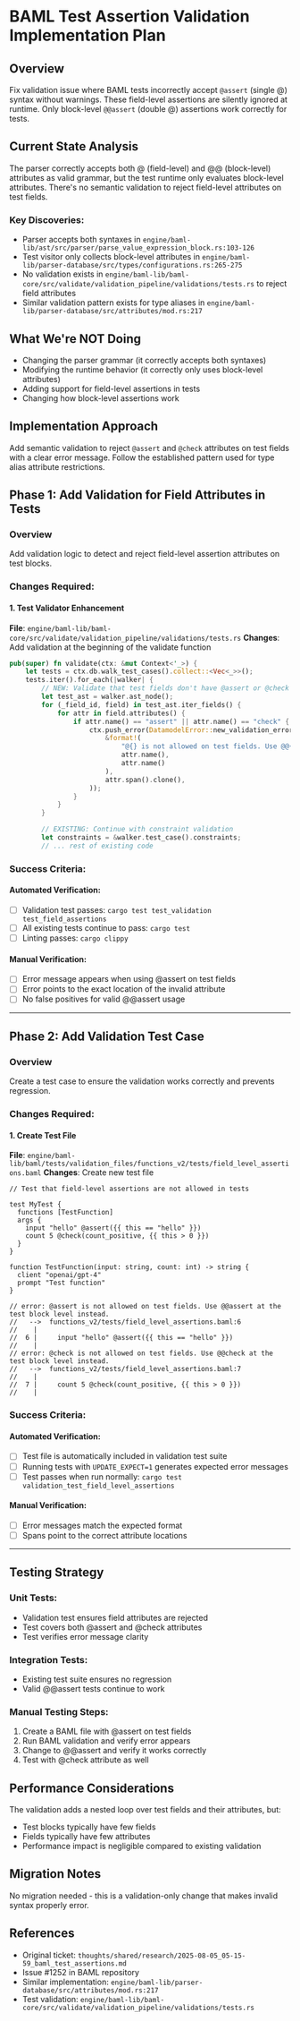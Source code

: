 # BAML Test Assertion Validation Implementation Plan

## Overview

Fix validation issue where BAML tests incorrectly accept `@assert` (single @) syntax without warnings. These field-level assertions are silently ignored at runtime. Only block-level `@@assert` (double @) assertions work correctly for tests.

## Current State Analysis

The parser correctly accepts both @ (field-level) and @@ (block-level) attributes as valid grammar, but the test runtime only evaluates block-level attributes. There's no semantic validation to reject field-level attributes on test fields.

### Key Discoveries:
- Parser accepts both syntaxes in `engine/baml-lib/ast/src/parser/parse_value_expression_block.rs:103-126`
- Test visitor only collects block-level attributes in `engine/baml-lib/parser-database/src/types/configurations.rs:265-275`
- No validation exists in `engine/baml-lib/baml-core/src/validate/validation_pipeline/validations/tests.rs` to reject field attributes
- Similar validation pattern exists for type aliases in `engine/baml-lib/parser-database/src/attributes/mod.rs:217`

## What We're NOT Doing

- Changing the parser grammar (it correctly accepts both syntaxes)
- Modifying the runtime behavior (it correctly only uses block-level attributes)
- Adding support for field-level assertions in tests
- Changing how block-level assertions work

## Implementation Approach

Add semantic validation to reject `@assert` and `@check` attributes on test fields with a clear error message. Follow the established pattern used for type alias attribute restrictions.

## Phase 1: Add Validation for Field Attributes in Tests

### Overview
Add validation logic to detect and reject field-level assertion attributes on test blocks.

### Changes Required:

#### 1. Test Validator Enhancement
**File**: `engine/baml-lib/baml-core/src/validate/validation_pipeline/validations/tests.rs`
**Changes**: Add validation at the beginning of the validate function

```rust
pub(super) fn validate(ctx: &mut Context<'_>) {
    let tests = ctx.db.walk_test_cases().collect::<Vec<_>>();
    tests.iter().for_each(|walker| {
        // NEW: Validate that test fields don't have @assert or @check attributes
        let test_ast = walker.ast_node();
        for (_field_id, field) in test_ast.iter_fields() {
            for attr in field.attributes() {
                if attr.name() == "assert" || attr.name() == "check" {
                    ctx.push_error(DatamodelError::new_validation_error(
                        &format!(
                            "@{} is not allowed on test fields. Use @@{} at the test block level instead.",
                            attr.name(),
                            attr.name()
                        ),
                        attr.span().clone(),
                    ));
                }
            }
        }

        // EXISTING: Continue with constraint validation
        let constraints = &walker.test_case().constraints;
        // ... rest of existing code
```

### Success Criteria:

#### Automated Verification:
- [ ] Validation test passes: `cargo test test_validation test_field_assertions`
- [ ] All existing tests continue to pass: `cargo test`
- [ ] Linting passes: `cargo clippy`

#### Manual Verification:
- [ ] Error message appears when using @assert on test fields
- [ ] Error points to the exact location of the invalid attribute
- [ ] No false positives for valid @@assert usage

---

## Phase 2: Add Validation Test Case

### Overview
Create a test case to ensure the validation works correctly and prevents regression.

### Changes Required:

#### 1. Create Test File
**File**: `engine/baml-lib/baml/tests/validation_files/functions_v2/tests/field_level_assertions.baml`
**Changes**: Create new test file

```baml
// Test that field-level assertions are not allowed in tests

test MyTest {
  functions [TestFunction]
  args {
    input "hello" @assert({{ this == "hello" }})
    count 5 @check(count_positive, {{ this > 0 }})
  }
}

function TestFunction(input: string, count: int) -> string {
  client "openai/gpt-4"
  prompt "Test function"
}

// error: @assert is not allowed on test fields. Use @@assert at the test block level instead.
//   -->  functions_v2/tests/field_level_assertions.baml:6
//    |
//  6 |     input "hello" @assert({{ this == "hello" }})
//    |
// error: @check is not allowed on test fields. Use @@check at the test block level instead.
//   -->  functions_v2/tests/field_level_assertions.baml:7
//    |
//  7 |     count 5 @check(count_positive, {{ this > 0 }})
//    |
```

### Success Criteria:

#### Automated Verification:
- [ ] Test file is automatically included in validation test suite
- [ ] Running tests with `UPDATE_EXPECT=1` generates expected error messages
- [ ] Test passes when run normally: `cargo test validation_test_field_level_assertions`

#### Manual Verification:
- [ ] Error messages match the expected format
- [ ] Spans point to the correct attribute locations

---

## Testing Strategy

### Unit Tests:
- Validation test ensures field attributes are rejected
- Test covers both @assert and @check attributes
- Test verifies error message clarity

### Integration Tests:
- Existing test suite ensures no regression
- Valid @@assert tests continue to work

### Manual Testing Steps:
1. Create a BAML file with @assert on test fields
2. Run BAML validation and verify error appears
3. Change to @@assert and verify it works correctly
4. Test with @check attribute as well

## Performance Considerations

The validation adds a nested loop over test fields and their attributes, but:
- Test blocks typically have few fields
- Fields typically have few attributes
- Performance impact is negligible compared to existing validation

## Migration Notes

No migration needed - this is a validation-only change that makes invalid syntax properly error.

## References

- Original ticket: `thoughts/shared/research/2025-08-05_05-15-59_baml_test_assertions.md`
- Issue #1252 in BAML repository
- Similar implementation: `engine/baml-lib/parser-database/src/attributes/mod.rs:217`
- Test validation: `engine/baml-lib/baml-core/src/validate/validation_pipeline/validations/tests.rs`
